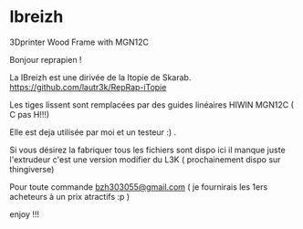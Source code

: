 # Ibreizh
3Dprinter Wood Frame with MGN12C

Bonjour reprapien !

La IBreizh est une dirivée de la Itopie de Skarab.
https://github.com/lautr3k/RepRap-iTopie

Les tiges lissent sont remplacées par des guides linéaires HIWIN MGN12C ( C pas H!!!)

Elle est deja utilisée par moi et un testeur :) .

Si vous désirez la fabriquer tous les fichiers sont dispo ici
il manque juste l'extrudeur c'est une version modifier du L3K ( prochainement dispo sur thingiverse)

Pour toute commande bzh303055@gmail.com ( je fournirais les 1ers acheteurs à un prix atractifs :p )


enjoy !!!
